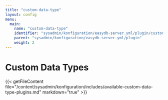 ```yaml
---
title: "custom-data-type"
layout: config
menu:
  main:
    name: "custom-data-type"
    identifier: "sysadmin/konfiguration/easydb-server.yml/plugin/custom-data-type"
    parent: "sysadmin/konfiguration/easydb-server.yml/plugin"
    weight: 2
---
```

# Custom Data Types

{{< getFileContent file="/content/sysadmin/konfiguration/includes/available-custom-data-type-plugins.md" markdown="true" >}}